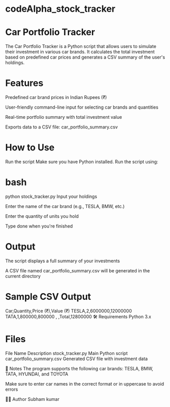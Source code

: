 # codeAlpha_stock_tracker
# Car Portfolio Tracker

The Car Portfolio Tracker is a Python script that allows users to simulate their investment in various car brands. It calculates the total investment based on predefined car prices and generates a CSV summary of the user's holdings.

# Features
Predefined car brand prices in Indian Rupees (₹)

User-friendly command-line input for selecting car brands and quantities

Real-time portfolio summary with total investment value

Exports data to a CSV file: car_portfolio_summary.csv

# How to Use
Run the script
Make sure you have Python installed. Run the script using:

# bash

python stock_tracker.py
Input your holdings

Enter the name of the car brand (e.g., TESLA, BMW, etc.)

Enter the quantity of units you hold

Type done when you're finished

# Output

The script displays a full summary of your investments

A CSV file named car_portfolio_summary.csv will be generated in the current directory

# Sample CSV Output


Car,Quantity,Price (₹),Value (₹)
TESLA,2,6000000,12000000
TATA,1,800000,800000
, ,Total,12800000
🛠️ Requirements
Python 3.x

# Files
File Name	Description
stock_tracker.py	Main Python script
car_portfolio_summary.csv	Generated CSV file with investment data

📌 Notes
The program supports the following car brands: TESLA, BMW, TATA, HYUNDAI, and TOYOTA

Make sure to enter car names in the correct format or in uppercase to avoid errors

👨‍💻 Author
Subham kumar

